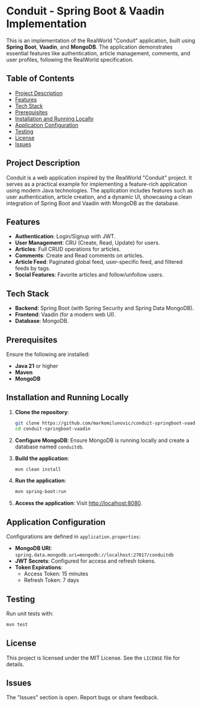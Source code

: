# Conduit - Spring Boot & Vaadin Implementation

This is an implementation of the RealWorld "Conduit" application, built using **Spring Boot**, **Vaadin**, and **MongoDB**. 
The application demonstrates essential features like authentication, article management, comments, and user profiles, 
following the RealWorld specification.

## Table of Contents
- [Project Description](#project-description)
- [Features](#features)
- [Tech Stack](#tech-stack)
- [Prerequisites](#prerequisites)
- [Installation and Running Locally](#installation-and-running-locally)
- [Application Configuration](#application-configuration)
- [Testing](#testing)
- [License](#license)
- [Issues](#issues)

## Project Description
Conduit is a web application inspired by the RealWorld "Conduit" project. It serves as a practical example for implementing 
a feature-rich application using modern Java technologies. The application includes features such as user authentication, 
article creation, and a dynamic UI, showcasing a clean integration of Spring Boot and Vaadin with MongoDB as the database.

## Features
- **Authentication**: Login/Signup with JWT.
- **User Management**: CRU (Create, Read, Update) for users.
- **Articles**: Full CRUD operations for articles.
- **Comments**: Create and Read comments on articles.
- **Article Feed**: Paginated global feed, user-specific feed, and filtered feeds by tags.
- **Social Features**: Favorite articles and follow/unfollow users.

## Tech Stack
- **Backend**: Spring Boot (with Spring Security and Spring Data MongoDB).
- **Frontend**: Vaadin (for a modern web UI).
- **Database**: MongoDB.

## Prerequisites
Ensure the following are installed:
- **Java 21** or higher
- **Maven**
- **MongoDB**

## Installation and Running Locally
1. **Clone the repository**:
   ```bash
   git clone https://github.com/markomilunovic/conduit-springboot-vaadin.git
   cd conduit-springboot-vaadin
   ```

2. **Configure MongoDB**: Ensure MongoDB is running locally and create a database named `conduitdb`.

3. **Build the application**:
   ```bash
   mvn clean install
   ```

4. **Run the application**:
   ```bash
   mvn spring-boot:run
   ```

5. **Access the application**: Visit [http://localhost:8080](http://localhost:8080).

## Application Configuration
Configurations are defined in `application.properties`:

- **MongoDB URI**: `spring.data.mongodb.uri=mongodb://localhost:27017/conduitdb`
- **JWT Secrets**: Configured for access and refresh tokens.
- **Token Expirations**:
    - Access Token: 15 minutes
    - Refresh Token: 7 days

## Testing
Run unit tests with:
```bash
mvn test
```

## License
This project is licensed under the MIT License. See the `LICENSE` file for details.

## Issues
The "Issues" section is open. Report bugs or share feedback.
